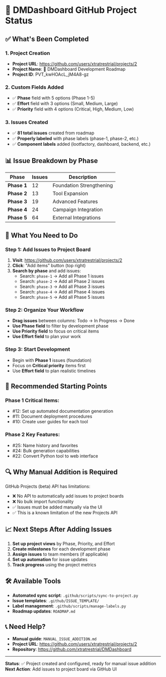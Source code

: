# 🎲 DMDashboard GitHub Project Status

## ✅ What's Been Completed

### 1. Project Creation
- **Project URL**: https://github.com/users/xtratrestrial/projects/2
- **Project Name**: 🎲 DMDashboard Development Roadmap
- **Project ID**: PVT_kwHOAcL_jM4A8-gz

### 2. Custom Fields Added
- ✅ **Phase** field with 5 options (Phase 1-5)
- ✅ **Effort** field with 3 options (Small, Medium, Large)
- ✅ **Priority** field with 4 options (Critical, High, Medium, Low)

### 3. Issues Created
- ✅ **81 total issues** created from roadmap
- ✅ **Properly labeled** with phase labels (phase-1, phase-2, etc.)
- ✅ **Component labels** added (lootfactory, dashboard, backend, etc.)

## 📊 Issue Breakdown by Phase

| Phase | Issues | Description |
|-------|--------|-------------|
| **Phase 1** | 12 | Foundation Strengthening |
| **Phase 2** | 13 | Tool Expansion |
| **Phase 3** | 19 | Advanced Features |
| **Phase 4** | 24 | Campaign Integration |
| **Phase 5** | 64 | External Integrations |

## 🔧 What You Need to Do

### Step 1: Add Issues to Project Board
1. **Visit**: https://github.com/users/xtratrestrial/projects/2
2. **Click**: "Add items" button (top right)
3. **Search by phase** and add issues:
   - Search: `phase-1` → Add all Phase 1 issues
   - Search: `phase-2` → Add all Phase 2 issues
   - Search: `phase-3` → Add all Phase 3 issues
   - Search: `phase-4` → Add all Phase 4 issues
   - Search: `phase-5` → Add all Phase 5 issues

### Step 2: Organize Your Workflow
- **Drag issues** between columns: Todo → In Progress → Done
- **Use Phase field** to filter by development phase
- **Use Priority field** to focus on critical items
- **Use Effort field** to plan your work

### Step 3: Start Development
- Begin with **Phase 1** issues (foundation)
- Focus on **Critical priority** items first
- Use **Effort field** to plan realistic timelines

## 🎯 Recommended Starting Points

### Phase 1 Critical Items:
- #12: Set up automated documentation generation
- #11: Document deployment procedures
- #10: Create user guides for each tool

### Phase 2 Key Features:
- #25: Name history and favorites
- #24: Bulk generation capabilities
- #22: Convert Python tool to web interface

## 🔍 Why Manual Addition is Required

GitHub Projects (beta) API has limitations:
- ❌ No API to automatically add issues to project boards
- ❌ No bulk import functionality
- ✅ Issues must be added manually via the UI
- ✅ This is a known limitation of the new Projects API

## 📈 Next Steps After Adding Issues

1. **Set up project views** by Phase, Priority, and Effort
2. **Create milestones** for each development phase
3. **Assign issues** to team members (if applicable)
4. **Set up automation** for issue updates
5. **Track progress** using the project metrics

## 🛠️ Available Tools

- **Automated sync script**: `.github/scripts/sync-to-project.py`
- **Issue templates**: `.github/ISSUE_TEMPLATE/`
- **Label management**: `.github/scripts/manage-labels.py`
- **Roadmap updates**: `ROADMAP.md`

## 📞 Need Help?

- **Manual guide**: `MANUAL_ISSUE_ADDITION.md`
- **Project URL**: https://github.com/users/xtratrestrial/projects/2
- **Repository**: https://github.com/xtratrestrial/DMDashboard

---

**Status**: ✅ Project created and configured, ready for manual issue addition
**Next Action**: Add issues to project board via GitHub UI 